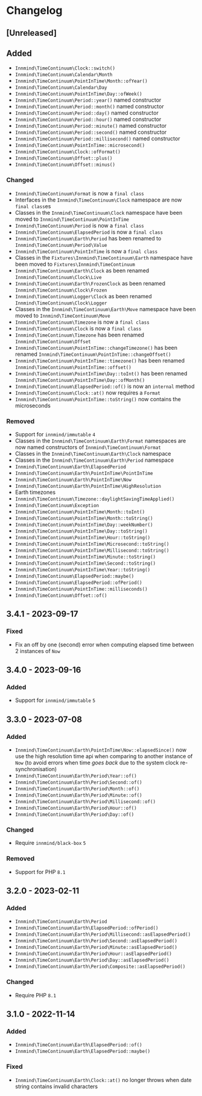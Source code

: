 # Changelog

## [Unreleased]

## Added

- `Innmind\TimeContinuum\Clock::switch()`
- `Innmind\TimeContinuum\Calendar\Month`
- `Innmind\TimeContinuum\PointInTime\Month::ofYear()`
- `Innmind\TimeContinuum\Calendar\Day`
- `Innmind\TimeContinuum\PointInTime\Day::ofWeek()`
- `Innmind\TimeContinuum\Period::year()` named constructor
- `Innmind\TimeContinuum\Period::month()` named constructor
- `Innmind\TimeContinuum\Period::day()` named constructor
- `Innmind\TimeContinuum\Period::hour()` named constructor
- `Innmind\TimeContinuum\Period::minute()` named constructor
- `Innmind\TimeContinuum\Period::second()` named constructor
- `Innmind\TimeContinuum\Period::millisecond()` named constructor
- `Innmind\TimeContinuum\PointInTime::microsecond()`
- `Innmind\TimeContinuum\Clock::ofFormat()`
- `Innmind\TimeContinuum\Offset::plus()`
- `Innmind\TimeContinuum\Offset::minus()`

### Changed

- `Innmind\TimeContinuum\Format` is now a `final class`
- Interfaces in the `Innmind\TimeContinuum\Clock` namespace are now `final class`es
- Classes in the `Innmind\TimeContinuum\Clock` namespace have been moved to `Innmind\TimeContinuum\PointInTime`
- `Innmind\TimeContinuum\Period` is now a `final class`
- `Innmind\TimeContinuum\ElapsedPeriod` is now a `final class`
- `Innmind\TimeContinuum\Earth\Period` has been renamed to `Innmind\TimeContinuum\Period\Value`
- `Innmind\TimeContinuum\PointInTime` is now a `final class`
- Classes in the `Fixtures\Innmind\TimeContinuum\Earth` namespace have been moved to `Fixtures\Innmind\TimeContinuum`
- `Innmind\TimeContinuum\Earth\Clock` as been renamed `Innmind\TimeContinuum\Clock\Live`
- `Innmind\TimeContinuum\Earth\FrozenClock` as been renamed `Innmind\TimeContinuum\Clock\Frozen`
- `Innmind\TimeContinuum\Logger\Clock` as been renamed `Innmind\TimeContinuum\Clock\Logger`
- Classes in the `Innmind\TimeContinuum\Earth\Move` namespace have been moved to `Innmind\TimeContinuum\Move`
- `Innmind\TimeContinuum\Timezone` is now a `final class`
- `Innmind\TimeContinuum\Clock` is now a `final class`
- `Innmind\TimeContinuum\Timezone` has been renamed `Innmind\TimeContinuum\Offset`
- `Innmind\TimeContinuum\PointInTime::changeTimezone()` has been renamed `Innmind\TimeContinuum\PointInTime::changeOffset()`
- `Innmind\TimeContinuum\PointInTime::timezone()` has been renamed `Innmind\TimeContinuum\PointInTime::offset()`
- `Innmind\TimeContinuum\PointInTime\Day::toInt()` has been renamed `Innmind\TimeContinuum\PointInTime\Day::ofMonth()`
- `Innmind\TimeContinuum\ElapsedPeriod::of()` is now an `internal` method
- `Innmind\TimeContinuum\Clock::at()` now requires a `Format`
- `Innmind\TimeContinuum\PointInTime::toString()` now contains the microseconds

### Removed

- Support for `innmind/immutable` `4`
- Classes in the `Innmind\TimeContinuum\Earth\Format` namespaces are now named constructors of `Innmind\TimeContinuum\Format`
- Classes in the `Innmind\TimeContinuum\Earth\Clock` namespace
- Classes in the `Innmind\TimeContinuum\Earth\Period` namespace
- `Innmind\TimeContinuum\Earth\ElapsedPeriod`
- `Innmind\TimeContinuum\Earth\PointInTime\PointInTime`
- `Innmind\TimeContinuum\Earth\PointInTime\Now`
- `Innmind\TimeContinuum\Earth\PointInTime\HighResolution`
- Earth timezones
- `Innmind\TimeContinuum\Timezone::daylightSavingTimeApplied()`
- `Innmind\TimeContinuum\Exception`
- `Innmind\TimeContinuum\PointInTime\Month::toInt()`
- `Innmind\TimeContinuum\PointInTime\Month::toString()`
- `Innmind\TimeContinuum\PointInTime\Day::weekNumber()`
- `Innmind\TimeContinuum\PointInTime\Day::toString()`
- `Innmind\TimeContinuum\PointInTime\Hour::toString()`
- `Innmind\TimeContinuum\PointInTime\Microsecond::toString()`
- `Innmind\TimeContinuum\PointInTime\Millisecond::toString()`
- `Innmind\TimeContinuum\PointInTime\Minute::toString()`
- `Innmind\TimeContinuum\PointInTime\Second::toString()`
- `Innmind\TimeContinuum\PointInTime\Year::toString()`
- `Innmind\TimeContinuum\ElapsedPeriod::maybe()`
- `Innmind\TimeContinuum\ElapsedPeriod::ofPeriod()`
- `Innmind\TimeContinuum\PointInTime::milliseconds()`
- `Innmind\TimeContinuum\Offset::of()`

## 3.4.1 - 2023-09-17

### Fixed

- Fix an off by one (second) error when computing elapsed time between 2 instances of `Now`

## 3.4.0 - 2023-09-16

### Added

- Support for `innmind/immutable` `5`

## 3.3.0 - 2023-07-08

### Added

- `Innmind\TimeContinuum\Earth\PointInTime\Now::elapsedSince()` now use the high resolution time api when comparing to another instance of `Now` (to avoid errors when time _goes back_ due to the system clock re-synchronisation)
- `Innmind\TimeContinuum\Earth\Period\Year::of()`
- `Innmind\TimeContinuum\Earth\Period\Second::of()`
- `Innmind\TimeContinuum\Earth\Period\Month::of()`
- `Innmind\TimeContinuum\Earth\Period\Minute::of()`
- `Innmind\TimeContinuum\Earth\Period\Millisecond::of()`
- `Innmind\TimeContinuum\Earth\Period\Hour::of()`
- `Innmind\TimeContinuum\Earth\Period\Day::of()`

### Changed

- Require `innmind/black-box` `5`

### Removed

- Support for PHP `8.1`

## 3.2.0 - 2023-02-11

### Added

- `Innmind\TimeContinuum\Earth\Period`
- `Innmind\TimeContinuum\Earth\ElapsedPeriod::ofPeriod()`
- `Innmind\TimeContinuum\Earth\Period\Millisecond::asElapsedPeriod()`
- `Innmind\TimeContinuum\Earth\Period\Second::asElapsedPeriod()`
- `Innmind\TimeContinuum\Earth\Period\Minute::asElapsedPeriod()`
- `Innmind\TimeContinuum\Earth\Period\Hour::asElapsedPeriod()`
- `Innmind\TimeContinuum\Earth\Period\Day::asElapsedPeriod()`
- `Innmind\TimeContinuum\Earth\Period\Composite::asElapsedPeriod()`

### Changed

- Require PHP `8.1`

## 3.1.0 - 2022-11-14

### Added

- `Innmind\TimeContinuum\Earth\ElapsedPeriod::of()`
- `Innmind\TimeContinuum\Earth\ElapsedPeriod::maybe()`

### Fixed

- `Innmind\TimeContinuum\Earth\Clock::at()` no longer throws when date string contains invalid characters
